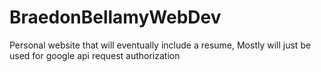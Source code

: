 # BraedonBellamyWebDev
Personal website that will eventually include a resume, Mostly will just be used for google api request authorization 
